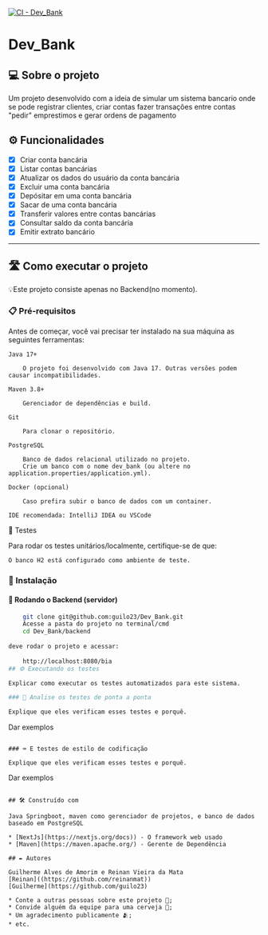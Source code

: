 [![CI - Dev_Bank](https://github.com/guilo23/Dev_Bank/actions/workflows/ci.yaml/badge.svg)](https://github.com/guilo23/Dev_Bank/actions/workflows/ci.yaml)
# Dev_Bank

## 💻 Sobre o projeto
Um projeto desenvolvido com a ideia de simular um sistema bancario onde se pode registrar clientes, criar contas fazer transações entre contas "pedir" emprestimos e gerar ordens de pagamento

## ⚙️ Funcionalidades

- [x] Criar conta bancária
- [x] Listar contas bancárias
- [x] Atualizar os dados do usuário da conta bancária
- [x] Excluir uma conta bancária
- [x] Depósitar em uma conta bancária
- [x] Sacar de uma conta bancária
- [x] Transferir valores entre contas bancárias
- [x] Consultar saldo da conta bancária
- [x] Emitir extrato bancário
---
## 🛣️ Como executar o projeto

💡Este projeto consiste apenas no Backend(no momento).

### 📋 Pré-requisitos

Antes de começar, você vai precisar ter instalado na sua máquina as seguintes ferramentas:

    Java 17+

        O projeto foi desenvolvido com Java 17. Outras versões podem causar incompatibilidades.

    Maven 3.8+

        Gerenciador de dependências e build.

    Git

        Para clonar o repositório.

    PostgreSQL

        Banco de dados relacional utilizado no projeto.
        Crie um banco com o nome dev_bank (ou altere no application.properties/application.yml).

    Docker (opcional)

        Caso prefira subir o banco de dados com um container.

    IDE recomendada: IntelliJ IDEA ou VSCode

🧪 Testes

Para rodar os testes unitários/localmente, certifique-se de que:

    O banco H2 está configurado como ambiente de teste.

### 🔧 Instalação

#### 🎲 Rodando o Backend (servidor)

```bash
    git clone git@github.com:guilo23/Dev_Bank.git
    Acesse a pasta do projeto no terminal/cmd
    cd Dev_Bank/backend
    
deve rodar o projeto e acessar:
    
    http://localhost:8080/bia
## ⚙️ Executando os testes

Explicar como executar os testes automatizados para este sistema.

### 🔩 Analise os testes de ponta a ponta

Explique que eles verificam esses testes e porquê.

```
Dar exemplos
```

### ⌨️ E testes de estilo de codificação

Explique que eles verificam esses testes e porquê.

```
Dar exemplos
```

## 🛠️ Construído com

Java Springboot, maven como gerenciador de projetos, e banco de dados baseado em PostgreSQL

* [NextJs](https://nextjs.org/docs)) - O framework web usado
* [Maven](https://maven.apache.org/) - Gerente de Dependência

## ✒️ Autores

Guilherme Alves de Amorim e Reinan Vieira da Mata
[Reinan]((https://github.com/reinanmat))
[Guilherme](https://github.com/guilo23)

* Conte a outras pessoas sobre este projeto 📢;
* Convide alguém da equipe para uma cerveja 🍺;
* Um agradecimento publicamente 🫂;
* etc.

